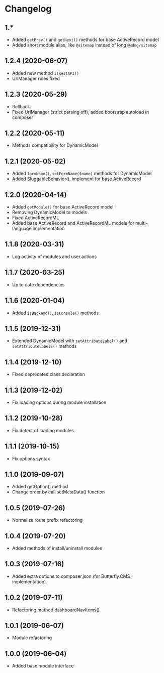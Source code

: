 Changelog
=========

## 1.*
 * Added `getPrev()` and `getNext()` methods for base ActiveRecord model
 * Added short module alias, like `@sitemap` instead of long `@wdmg/sitemap`
 
## 1.2.4 (2020-06-07)
 * Added new method `isRestAPI()`
 * UrlManager rules fixed
 
## 1.2.3 (2020-05-29)
 * Rollback
 * Fixed UrlManager (strict parsing off), added bootstrap autoload in composer
 
## 1.2.2 (2020-05-11)
 * Methods compatibility for DynamicModel
 
## 1.2.1 (2020-05-02)
 * Added `formName()`, `setFormName($name)` methods for DynamicModel
 * Added SluggableBehavior(), implement for base ActiveRecord

## 1.2.0 (2020-04-14)
 * Added `getModule()` for base ActiveRecord model
 * Removing DynamicModel to models
 * Fixed ActiveRecordML
 * Added base ActiveRecord and ActiveRecordML models for multi-language implementation
 
## 1.1.8 (2020-03-31)
 * Log activity of modules and user actions
 
## 1.1.7 (2020-03-25)
 * Up to date dependencies

## 1.1.6 (2020-01-04)
 * Added `isBackend()`, `isConsole()` methods 

## 1.1.5 (2019-12-31)
 * Extended DynamicModel with `setAttributeLabel()` and `setAttributeLabels()` methods
 
## 1.1.4 (2019-12-10)
 * Fixed deprecated class declaration
 
## 1.1.3 (2019-12-02)
 * Fix loading options during module installation
 
## 1.1.2 (2019-10-28)
 * Fix detect of loading modules
 
## 1.1.1 (2019-10-15)
 * Fix options syntax
 
## 1.1.0 (2019-09-07)
 * Added getOption() method
 * Change order by call setMetaData() function
 
## 1.0.5 (2019-07-26)
 * Normalize route prefix refactoring

## 1.0.4 (2019-07-20)
 * Added methods of install/uninstall modules
 
## 1.0.3 (2019-07-16)
 * Added extra options to composer.json (for Butterfly.CMS implementation)
 
## 1.0.2 (2019-07-11)
 * Refactoring method dashboardNavItems()
 
## 1.0.1 (2019-06-07)
 * Module refactoring
 
## 1.0.0 (2019-06-04)
 * Added base module interface